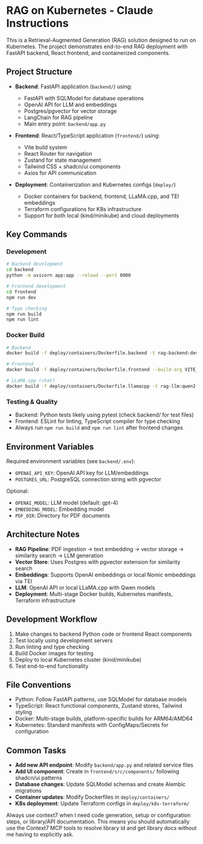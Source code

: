 # RAG on Kubernetes - Claude Instructions

This is a Retrieval-Augmented Generation (RAG) solution designed to run on Kubernetes. The project demonstrates end-to-end RAG deployment with FastAPI backend, React frontend, and containerized components.

## Project Structure

- **Backend**: FastAPI application (`backend/`) using:
  - FastAPI with SQLModel for database operations
  - OpenAI API for LLM and embeddings
  - Postgres/pgvector for vector storage
  - LangChain for RAG pipeline
  - Main entry point: `backend/app.py`

- **Frontend**: React/TypeScript application (`frontend/`) using:
  - Vite build system
  - React Router for navigation
  - Zustand for state management
  - Tailwind CSS + shadcn/ui components
  - Axios for API communication

- **Deployment**: Containerization and Kubernetes configs (`deploy/`)
  - Docker containers for backend, frontend, LLaMA.cpp, and TEI embeddings
  - Terraform configurations for K8s infrastructure
  - Support for both local (kind/minikube) and cloud deployments

## Key Commands

### Development
```bash
# Backend development
cd backend
python -m uvicorn app:app --reload --port 8000

# Frontend development
cd frontend
npm run dev

# Type checking
npm run build
npm run lint
```

### Docker Build
```bash
# Backend
docker build -f deploy/containers/Dockerfile.backend -t rag-backend:dev .

# Frontend
docker build -f deploy/containers/Dockerfile.frontend --build-arg VITE_API_URL=http://localhost:8000 -t rag-frontend:dev .

# LLaMA.cpp (chat)
docker build -f deploy/containers/Dockerfile.llamacpp -t rag-llm:qwen2.5-1.5b .
```

### Testing & Quality
- Backend: Python tests likely using pytest (check backend/ for test files)
- Frontend: ESLint for linting, TypeScript compiler for type checking
- Always run `npm run build` and `npm run lint` after frontend changes

## Environment Variables

Required environment variables (see `backend/.env`):
- `OPENAI_API_KEY`: OpenAI API key for LLM/embeddings
- `POSTGRES_URL`: PostgreSQL connection string with pgvector

Optional:
- `OPENAI_MODEL`: LLM model (default: gpt-4)
- `EMBEDDING_MODEL`: Embedding model
- `PDF_DIR`: Directory for PDF documents

## Architecture Notes

- **RAG Pipeline**: PDF ingestion → text embedding → vector storage → similarity search → LLM generation
- **Vector Store**: Uses Postgres with pgvector extension for similarity search
- **Embeddings**: Supports OpenAI embeddings or local Nomic embeddings via TEI
- **LLM**: OpenAI API or local LLaMA.cpp with Qwen models
- **Deployment**: Multi-stage Docker builds, Kubernetes manifests, Terraform infrastructure

## Development Workflow

1. Make changes to backend Python code or frontend React components
2. Test locally using development servers
3. Run linting and type checking
4. Build Docker images for testing
5. Deploy to local Kubernetes cluster (kind/minikube)
6. Test end-to-end functionality

## File Conventions

- Python: Follow FastAPI patterns, use SQLModel for database models
- TypeScript: React functional components, Zustand stores, Tailwind styling
- Docker: Multi-stage builds, platform-specific builds for ARM64/AMD64
- Kubernetes: Standard manifests with ConfigMaps/Secrets for configuration

## Common Tasks

- **Add new API endpoint**: Modify `backend/app.py` and related service files
- **Add UI component**: Create in `frontend/src/components/` following shadcn/ui patterns
- **Database changes**: Update SQLModel schemas and create Alembic migrations
- **Container updates**: Modify Dockerfiles in `deploy/containers/`
- **K8s deployment**: Update Terraform configs in `deploy/k8s-terraform/`

Always use context7 when I need code generation, setup or configuration steps, or library/API documentation. This means you should automatically use the Context7 MCP tools to resolve library id and get library docs without me having to explicitly ask.
